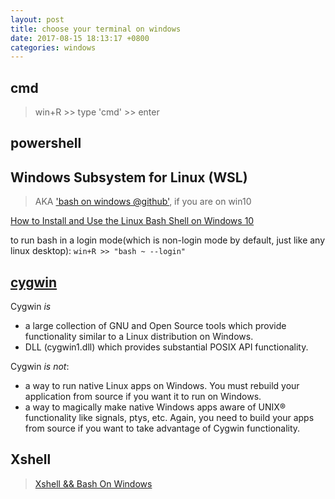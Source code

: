 ```yaml
---
layout: post
title: choose your terminal on windows
date: 2017-08-15 18:13:17 +0800
categories: windows
---
```


## cmd
 > win+R >> type 'cmd' >> enter

## powershell


## Windows Subsystem for Linux (WSL)
> AKA ['bash on windows @github'](https://github.com/Microsoft/BashOnWindows), if you are on win10

[How to Install and Use the Linux Bash Shell on Windows 10](https://www.howtogeek.com/249966/how-to-install-and-use-the-linux-bash-shell-on-windows-10/)

to run bash in a login mode(which is non-login mode by default, just like any linux desktop): `win+R >> "bash ~ --login"` 

## [cygwin](https://www.cygwin.com/)

Cygwin *is*
- a large collection of GNU and Open Source tools which provide functionality similar to a Linux distribution on Windows.
- DLL (cygwin1.dll) which provides substantial POSIX API functionality.

Cygwin *is not*:
- a way to run native Linux apps on Windows. You must rebuild your application from source if you want it to run on Windows.
- a way to magically make native Windows apps aware of UNIX® functionality like signals, ptys, etc. Again, you need to build your apps from source if you want to take advantage of Cygwin functionality.


## Xshell

> [Xshell && Bash On Windows](https://memeda.github.io/%E6%8A%80%E6%9C%AF/2016/08/03/WslBashOnWindowsConfig.html)


